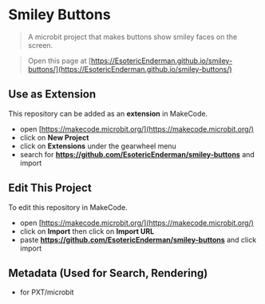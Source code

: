 # Smiley Buttons

> A microbit project that makes buttons show smiley faces on the screen.

> Open this page at [https://EsotericEnderman.github.io/smiley-buttons/](https://EsotericEnderman.github.io/smiley-buttons/)

## Use as Extension

This repository can be added as an **extension** in MakeCode.

* open [https://makecode.microbit.org/](https://makecode.microbit.org/)
* click on **New Project**
* click on **Extensions** under the gearwheel menu
* search for **https://github.com/EsotericEnderman/smiley-buttons** and import

## Edit This Project

To edit this repository in MakeCode.

* open [https://makecode.microbit.org/](https://makecode.microbit.org/)
* click on **Import** then click on **Import URL**
* paste **https://github.com/EsotericEnderman/smiley-buttons** and click import

## Metadata (Used for Search, Rendering)

* for PXT/microbit
<script src="https://makecode.com/gh-pages-embed.js"></script><script>makeCodeRender("{{ site.makecode.home_url }}", "{{ site.github.owner_name }}/{{ site.github.repository_name }}");</script>
